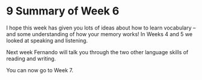 # 9 Summary of Week 6


I hope this week has given you lots of ideas about how to learn vocabulary – and some understanding of how your memory works! In Weeks 4 and 5 we looked at speaking and listening. 

Next week Fernando will talk you through the two other language skills of reading and writing. 

You can now go to Week 7.

